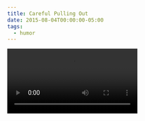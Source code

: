 ```yaml
---
title: Careful Pulling Out
date: 2015-08-04T00:00:00-05:00
tags:
  - humor
---
```

<video controls>
  <source src="/static/img/video/careful_pulling_out.mp4" type="video/mp4" />
</video>
